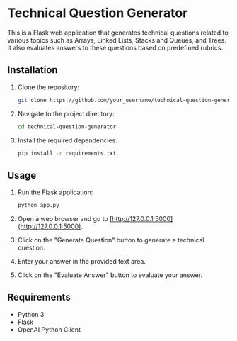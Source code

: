 # Technical Question Generator

This is a Flask web application that generates technical questions related to various topics such as Arrays, Linked Lists, Stacks and Queues, and Trees. It also evaluates answers to these questions based on predefined rubrics.

## Installation

1. Clone the repository:

    ```bash
    git clone https://github.com/your_username/technical-question-generator.git
    ```

2. Navigate to the project directory:

    ```bash
    cd technical-question-generator
    ```

3. Install the required dependencies:

    ```bash
    pip install -r requirements.txt
    ```

## Usage

1. Run the Flask application:

    ```bash
    python app.py
    ```

2. Open a web browser and go to [http://127.0.0.1:5000](http://127.0.0.1:5000).
3. Click on the "Generate Question" button to generate a technical question.
4. Enter your answer in the provided text area.
5. Click on the "Evaluate Answer" button to evaluate your answer.

## Requirements

- Python 3
- Flask
- OpenAI Python Client

